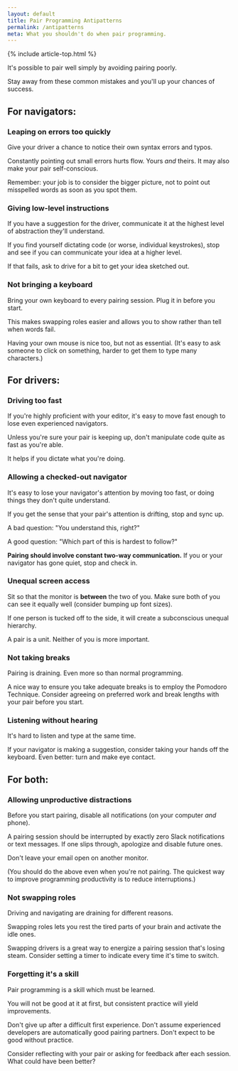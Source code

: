 ```yaml
---
layout: default
title: Pair Programming Antipatterns
permalink: /antipatterns
meta: What you shouldn't do when pair programming.
---
```


{% include article-top.html %}

It's possible to pair well simply by avoiding pairing poorly. 

Stay away from these common mistakes and you'll up your chances of success.

## For navigators:

### Leaping on errors too quickly

Give your driver a chance to notice their own syntax errors and typos. 

Constantly pointing out small errors hurts flow. Yours _and_ theirs. It may also make your pair self-conscious.

Remember: your job is to consider the bigger picture, not to point out misspelled words as soon as you spot them.


### Giving low-level instructions

If you have a suggestion for the driver, communicate it at the highest level of abstraction they'll understand.

If you find yourself dictating code (or worse, individual keystrokes), stop and see if you can communicate your idea at a higher level. 

If that fails, ask to drive for a bit to get your idea sketched out.


### Not bringing a keyboard

Bring your own keyboard to every pairing session. Plug it in before you start.

This makes swapping roles easier and allows you to show rather than tell when words fail.

Having your own mouse is nice too, but not as essential. (It's easy to ask someone to click on something, harder to get them to type many characters.)


## For drivers:

### Driving too fast

If you're highly proficient with your editor, it's easy to move fast enough to lose even experienced navigators.

Unless you're sure your pair is keeping up, don't manipulate code quite as fast as you're able. 

It helps if you dictate what you're doing.


### Allowing a checked-out navigator

It's easy to lose your navigator's attention by moving too fast, or doing things they don't quite understand.

If you get the sense that your pair's attention is drifting, stop and sync up. 

A bad question: "You understand this, right?"

A good question: "Which part of this is hardest to follow?"

**Pairing should involve constant two-way communication.** If you or your navigator has gone quiet, stop and check in.

### Unequal screen access

Sit so that the monitor is __between__ the two of you. Make sure both of you can see it equally well (consider bumping up font sizes).

If one person is tucked off to the side, it will create a subconscious unequal hierarchy.

A pair is a unit. Neither of you is more important.

### Not taking breaks

Pairing is draining. Even more so than normal programming.

A nice way to ensure you take adequate breaks is to employ the Pomodoro Technique. Consider agreeing on preferred work and break lengths with your pair before you start.

### Listening without hearing

It's hard to listen and type at the same time.

If your navigator is making a suggestion, consider taking your hands off the keyboard. Even better: turn and make eye contact.


## For both:

### Allowing unproductive distractions

Before you start pairing, disable all notifications (on your computer _and_ phone). 

A pairing session should be interrupted by exactly zero Slack notifications or text messages. If one slips through, apologize and disable future ones.

Don't leave your email open on another monitor.

(You should do the above even when you're not pairing. The quickest way to improve programming productivity is to reduce interruptions.)


### Not swapping roles

Driving and navigating are draining for different reasons.

Swapping roles lets you rest the tired parts of your brain and activate the idle ones.

Swapping drivers is a great way to energize a pairing session that's losing steam. Consider setting a timer to indicate every time it's time to switch.

### Forgetting it's a skill

Pair programming is a skill which must be learned.

You will not be good at it at first, but consistent practice will yield improvements.

Don't give up after a difficult first experience. Don't assume experienced developers are automatically good pairing partners. Don't expect to be good without practice.

Consider reflecting with your pair or asking for feedback after each session. What could have been better?
